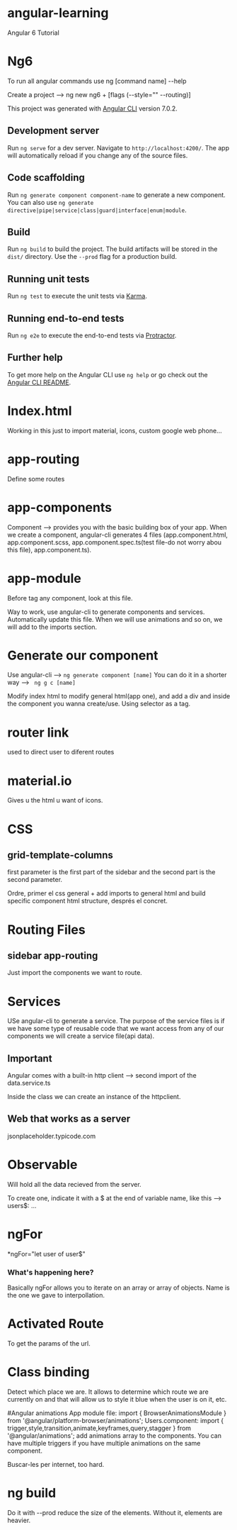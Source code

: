 # angular-learning
Angular 6 Tutorial

# Ng6
To run all angular commands use ng [command name] --help

Create a project --> ng new ng6 + [flags (--style="" --routing)]

This project was generated with [Angular CLI](https://github.com/angular/angular-cli) version 7.0.2.

## Development server

Run `ng serve` for a dev server. Navigate to `http://localhost:4200/`. The app will automatically reload if you change any of the source files.

## Code scaffolding

Run `ng generate component component-name` to generate a new component. You can also use `ng generate directive|pipe|service|class|guard|interface|enum|module`.

## Build

Run `ng build` to build the project. The build artifacts will be stored in the `dist/` directory. Use the `--prod` flag for a production build.

## Running unit tests

Run `ng test` to execute the unit tests via [Karma](https://karma-runner.github.io).

## Running end-to-end tests

Run `ng e2e` to execute the end-to-end tests via [Protractor](http://www.protractortest.org/).

## Further help

To get more help on the Angular CLI use `ng help` or go check out the [Angular CLI README](https://github.com/angular/angular-cli/blob/master/README.md).

# Index.html
Working in this just to import material, icons, custom google web phone...

# app-routing
Define some routes

# app-components
Component --> provides you with the basic building box of your app.
When we create a component, angular-cli generates 4 files (app.component.html, app.component.scss, app.component.spec.ts(test file-do not worry abou this file),
app.component.ts).

# app-module
Before tag any component, look at this file.

Way to work, use angular-cli to generate components and services.
Automatically update this file.
When we will use animations and so on, we will add to the imports section.

# Generate our component

Use angular-cli --> ``` ng generate component [name] ```
    You can do it in a shorter way --> ``` ng g c [name]```

Modify index html to modify general html(app one), and add a div and inside the component you wanna create/use. Using selector as a tag.

# router link
used to direct user to diferent routes

# material.io
Gives u the html u want of icons.
# CSS
## grid-template-columns
first parameter is the first part of the sidebar and the second part is the second parameter.

Ordre, primer el css general + add imports to general html and build specific component html structure, després el concret.

# Routing Files
## sidebar app-routing
Just import the components we want to route.


# Services
USe angular-cli to generate a service.
The purpose of the service files is if we have some type of reusable code that we want access from any of our components we will create a service file(api data).
## Important
Angular comes with a built-in http client --> second import of the data.service.ts

Inside the class we can create an instance of the httpclient.

## Web that works as a server
jsonplaceholder.typicode.com

# Observable
Will hold all the data recieved from the server.

To create one, indicate it with a $ at the end of variable name, like this --> users$: ...


# ngFor

*ngFor="let user of user$"

### What's happening here?
Basically ngFor allows you to iterate on an array or array of objects. Name is the one we gave to interpollation.


# Activated Route
To get the params of the url.

# Class binding
Detect which place we are.
It allows to determine which route we are currently on and that will allow us to style it blue when the user is on it, etc.

#Angular animations
App module file: import { BrowserAnimationsModule } from '@angular/platform-browser/animations';
Users.component: import { trigger,style,transition,animate,keyframes,query,stagger } from '@angular/animations';
                  add animations array to the components. You can have multiple triggers if you have multiple animations on the same component.

Buscar-les per internet, too hard.


# ng build
Do it with --prod reduce the size of the elements.
Without it, elements are heavier.
